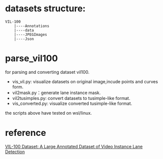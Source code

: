 # datasets structure:
```
VIL-100
    |----Annotations
    |----data
    |----JPEGImages
    |----Json
```


# parse_vil100
for parsing and converting dataset vil100.

- vis_vil.py: visualize datasets on original image,incude points and curves form.
- vil2mask.py：generate lane instance mask.
- vil2tusimples.py: convert datasets to tusimple-like format.
- vis_converted.py: visualize converted tusimple-like format.

the scripts above have tested on wsl/linux.

# reference
[VIL-100 Dataset: A Large Annotated Dataset of Video Instance Lane Detection](https://github.com/yujun0-0/MMA-Net/tree/main/dataset)
